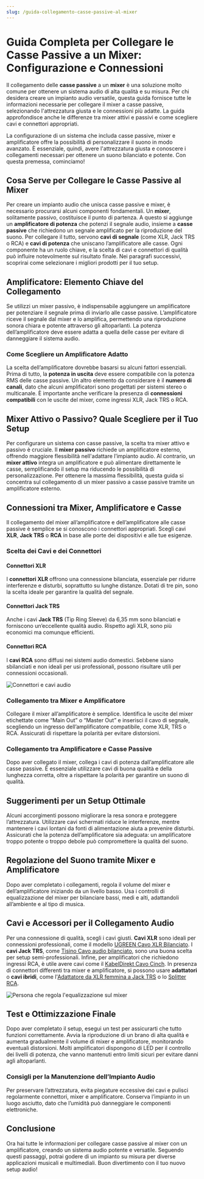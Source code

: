 ```yaml
---
slug: /guida-collegamento-casse-passive-al-mixer
---
```


# Guida Completa per Collegare le Casse Passive a un Mixer: Configurazione e Connessioni

Il collegamento delle **casse passive** a un **mixer** è una soluzione molto comune per ottenere un sistema audio di alta qualità e su misura. Per chi desidera creare un impianto audio versatile, questa guida fornisce tutte le informazioni necessarie per collegare il mixer a casse passive, selezionando l'attrezzatura giusta e le connessioni più adatte. La guida approfondisce anche le differenze tra mixer attivi e passivi e come scegliere cavi e connettori appropriati.

La configurazione di un sistema che includa casse passive, mixer e amplificatore offre la possibilità di personalizzare il suono in modo avanzato. È essenziale, quindi, avere l'attrezzatura giusta e conoscere i collegamenti necessari per ottenere un suono bilanciato e potente. Con questa premessa, cominciamo!

## Cosa Serve per Collegare le Casse Passive al Mixer

Per creare un impianto audio che unisca casse passive e mixer, è necessario procurarsi alcuni componenti fondamentali. Un **mixer**, solitamente passivo, costituisce il punto di partenza. A questo si aggiunge un **amplificatore di potenza** che potenzi il segnale audio, insieme a **casse passive** che richiedono un segnale amplificato per la riproduzione del suono. Per collegare il tutto, servono **cavi di segnale** (come XLR, Jack TRS o RCA) e **cavi di potenza** che uniscano l’amplificatore alle casse. Ogni componente ha un ruolo chiave, e la scelta di cavi e connettori di qualità può influire notevolmente sul risultato finale. Nei paragrafi successivi, scoprirai come selezionare i migliori prodotti per il tuo setup.

## Amplificatore: Elemento Chiave del Collegamento

Se utilizzi un mixer passivo, è indispensabile aggiungere un amplificatore per potenziare il segnale prima di inviarlo alle casse passive. L’amplificatore riceve il segnale dal mixer e lo amplifica, permettendo una riproduzione sonora chiara e potente attraverso gli altoparlanti. La potenza dell’amplificatore deve essere adatta a quella delle casse per evitare di danneggiare il sistema audio.

### Come Scegliere un Amplificatore Adatto

La scelta dell’amplificatore dovrebbe basarsi su alcuni fattori essenziali. Prima di tutto, la **potenza in uscita** deve essere compatibile con la potenza RMS delle casse passive. Un altro elemento da considerare è il **numero di canali**, dato che alcuni amplificatori sono progettati per sistemi stereo o multicanale. È importante anche verificare la presenza di **connessioni compatibili** con le uscite del mixer, come ingressi XLR, Jack TRS o RCA.

## Mixer Attivo o Passivo? Quale Scegliere per il Tuo Setup

Per configurare un sistema con casse passive, la scelta tra mixer attivo e passivo è cruciale. Il **mixer passivo** richiede un amplificatore esterno, offrendo maggiore flessibilità nell'adattare l’impianto audio. Al contrario, un **mixer attivo** integra un amplificatore e può alimentare direttamente le casse, semplificando il setup ma riducendo le possibilità di personalizzazione. Per ottenere la massima flessibilità, questa guida si concentra sul collegamento di un mixer passivo a casse passive tramite un amplificatore esterno.

## Connessioni tra Mixer, Amplificatore e Casse

Il collegamento del mixer all’amplificatore e dell’amplificatore alle casse passive è semplice se si conoscono i connettori appropriati. Scegli cavi **XLR**, **Jack TRS** o **RCA** in base alle porte dei dispositivi e alle tue esigenze.

### Scelta dei Cavi e dei Connettori

#### Connettori XLR

I **connettori XLR** offrono una connessione bilanciata, essenziale per ridurre interferenze e disturbi, soprattutto su lunghe distanze. Dotati di tre pin, sono la scelta ideale per garantire la qualità del segnale.

#### Connettori Jack TRS

Anche i cavi **Jack TRS** (Tip Ring Sleeve) da 6,35 mm sono bilanciati e forniscono un’eccellente qualità audio. Rispetto agli XLR, sono più economici ma comunque efficienti.

#### Connettori RCA

I **cavi RCA** sono diffusi nei sistemi audio domestici. Sebbene siano sbilanciati e non ideali per usi professionali, possono risultare utili per connessioni occasionali.

![Connettori e cavi audio](/guide-img/output/384fa1da.jpg)

### Collegamento tra Mixer e Amplificatore

Collegare il mixer all’amplificatore è semplice. Identifica le uscite del mixer etichettate come “Main Out” o “Master Out” e inserisci il cavo di segnale, scegliendo un ingresso dell’amplificatore compatibile, come XLR, TRS o RCA. Assicurati di rispettare la polarità per evitare distorsioni.

### Collegamento tra Amplificatore e Casse Passive

Dopo aver collegato il mixer, collega i cavi di potenza dall’amplificatore alle casse passive. È essenziale utilizzare cavi di buona qualità e della lunghezza corretta, oltre a rispettare la polarità per garantire un suono di qualità.

## Suggerimenti per un Setup Ottimale

Alcuni accorgimenti possono migliorare la resa sonora e proteggere l’attrezzatura. Utilizzare cavi schermati riduce le interferenze, mentre mantenere i cavi lontani da fonti di alimentazione aiuta a prevenire disturbi. Assicurati che la potenza dell’amplificatore sia adeguata: un amplificatore troppo potente o troppo debole può compromettere la qualità del suono.

## Regolazione del Suono tramite Mixer e Amplificatore

Dopo aver completato i collegamenti, regola il volume del mixer e dell’amplificatore iniziando da un livello basso. Usa i controlli di equalizzazione del mixer per bilanciare bassi, medi e alti, adattandoli all’ambiente e al tipo di musica.

## Cavi e Accessori per il Collegamento Audio

Per una connessione di qualità, scegli i cavi giusti. **Cavi XLR** sono ideali per connessioni professionali, come il modello [UGREEN Cavo XLR Bilanciato](/guide-img/output/31y1pMniHhL.jpg). I **cavi Jack TRS**, come [Tisino Cavo audio bilanciato](/guide-img/output/41+cfTO+SkL.jpg), sono una buona scelta per setup semi-professionali. Infine, per amplificatori che richiedono ingressi RCA, è utile avere cavi come il [KabelDirekt Cavo Cinch](/guide-img/output/51ZnzZ9dXyL.jpg). In presenza di connettori differenti tra mixer e amplificatore, si possono usare **adattatori** o **cavi ibridi**, come l'[Adattatore da XLR femmina a Jack TRS](/guide-img/output/41SUKsKuoJL.jpg) o lo [Splitter RCA](/guide-img/output/41n6AJdwzdL.jpg).

![Persona che regola l'equalizzazione sul mixer](/guide-img/output/ae25633d.jpg)

## Test e Ottimizzazione Finale

Dopo aver completato il setup, esegui un test per assicurarti che tutto funzioni correttamente. Avvia la riproduzione di un brano di alta qualità e aumenta gradualmente il volume di mixer e amplificatore, monitorando eventuali distorsioni. Molti amplificatori dispongono di LED per il controllo dei livelli di potenza, che vanno mantenuti entro limiti sicuri per evitare danni agli altoparlanti.

### Consigli per la Manutenzione dell’Impianto Audio

Per preservare l’attrezzatura, evita piegature eccessive dei cavi e pulisci regolarmente connettori, mixer e amplificatore. Conserva l’impianto in un luogo asciutto, dato che l’umidità può danneggiare le componenti elettroniche.

## Conclusione

Ora hai tutte le informazioni per collegare casse passive al mixer con un amplificatore, creando un sistema audio potente e versatile. Seguendo questi passaggi, potrai godere di un impianto su misura per diverse applicazioni musicali e multimediali. Buon divertimento con il tuo nuovo setup audio!